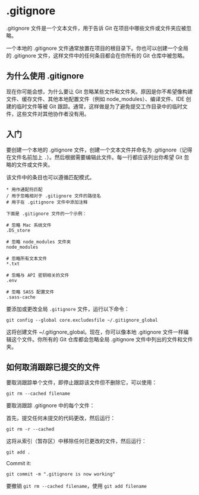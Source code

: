 # .gitignore

.gitignore 文件是一个文本文件，用于告诉 Git 在项目中哪些文件或文件夹应被忽略。

一个本地的 .gitignore 文件通常放置在项目的根目录下。你也可以创建一个全局的 .gitignore 文件，这样文件中的任何条目都会在你所有的 Git 仓库中被忽略。

## 为什么使用 .gitignore

现在你可能会想，为什么要让 Git 忽略某些文件和文件夹。原因是你不希望像构建文件、缓存文件、其他本地配置文件（例如 node_modules）、编译文件、IDE 创建的临时文件等被 Git 跟踪。通常，这样做是为了避免提交工作目录中的临时文件，这些文件对其他协作者没有用。

## 入门

要创建一个本地的 .gitignore 文件，创建一个文本文件并命名为 .gitignore（记得在文件名前加上 `.`）。然后根据需要编辑此文件。每一行都应该列出你希望 Git 忽略的文件或文件夹。

该文件中的条目也可以遵循匹配模式。

```
* 用作通配符匹配
/ 用于忽略相对于 .gitignore 文件的路径名
# 用于在 .gitignore 文件中添加注释

下面是 .gitignore 文件的一个示例：

# 忽略 Mac 系统文件
.DS_store

# 忽略 node_modules 文件夹
node_modules

# 忽略所有文本文件
*.txt

# 忽略与 API 密钥相关的文件
.env

# 忽略 SASS 配置文件
.sass-cache

```

要添加或更改全局 `.gitignore` 文件，运行以下命令：

```
git config --global core.excludesfile ~/.gitignore_global

```

这将创建文件 ~/.gitignore_global。现在，你可以像本地 .gitignore 文件一样编辑这个文件。你所有的 Git 仓库都会忽略全局 .gitignore 文件中列出的文件和文件夹。

## 如何取消跟踪已提交的文件

要取消跟踪单个文件，即停止跟踪该文件但不删除它，可以使用：

```
git rm --cached filename
```

要取消跟踪 .gitignore 中的每个文件：

首先，提交任何未提交的代码更改，然后运行：

```
git rm -r --cached
```

这将从索引（暂存区）中移除任何已更改的文件，然后运行：

```
git add .
```

Commit it:

```
git commit -m ".gitignore is now working"
```

要撤销 `git rm --cached filename`，使用 `git add filename`

